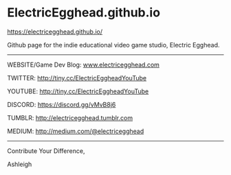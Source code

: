 # ElectricEgghead.github.io

https://electricegghead.github.io/

Github page for the indie educational video game studio, Electric Egghead.

---------------------------

WEBSITE/Game Dev Blog:
www.electricegghead.com

TWITTER: http://tiny.cc/ElectricEggheadYouTube

YOUTUBE: http://tiny.cc/ElectricEggheadYouTube

DISCORD: https://discord.gg/vMvB8j6

TUMBLR: http://electricegghead.tumblr.com

MEDIUM: http://medium.com/@electricegghead

--------------------------
Contribute Your Difference,

Ashleigh
